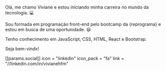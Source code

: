  Olá, me chamo Viviane e estou iniciando minha carreira no mundo da tecnologia. :computer:
 
 Sou formada em programação front-end pelo bootcamp da {reprograma} e estou em busca de uma oportunidade. :smiley:
 
 Tenho conhecimento em JavaScript, CSS, HTML, React e Bootstrap.
 
 Seja bem-vindx!
 
  [[params.social]]
    icon = "linkedin"
    icon_pack = "fa"
    link = "//linkedin.com/in/vivianehfm"
 
 
